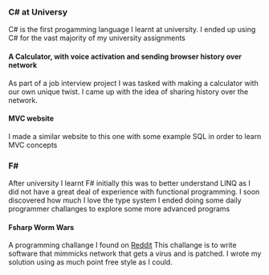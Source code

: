### C# at Universy

C# is the first progamming language I learnt at university. I ended up using C# for the vast majority of my university assignments

#### A Calculator, with voice activation and sending browser history over network

As part of a job interview project I was tasked with making a calculator with our own unique twist. 
I came up with the idea of sharing history over the network.

#### MVC website

I made a similar website to this one with some example SQL in order to learn MVC concepts

### F#

After university I learnt F# initially this was to better understand LINQ as I did not have a great deal of experience with 
functional programming. I soon discovered how much I love the type system I ended doing some daily programmer challanges to explore 
some more advanced programs

#### Fsharp Worm Wars

A programming challange I found on [Reddit](https://www.reddit.com/r/dailyprogrammer/comments/6hm5j2/20170616_challenge_319_hard_worm_wars_2_network/) This challange is to write software that mimmicks network that gets a virus and is patched. I wrote my solution using as much point free style as I could.
